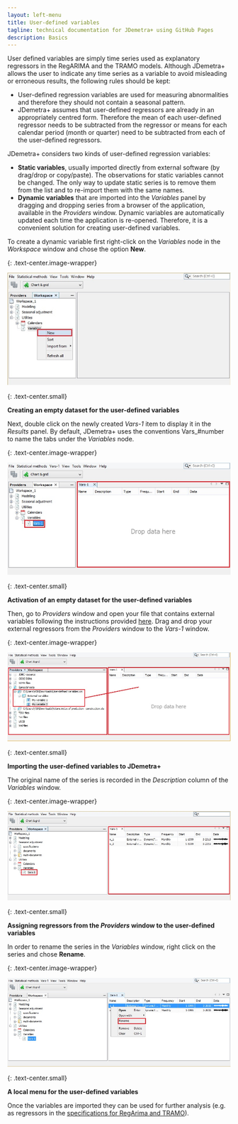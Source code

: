 ```yaml
---
layout: left-menu
title: User-defined variables
tagline: technical documentation for JDemetra+ using GitHub Pages
description: Basics
---
```

User defined variables are simply time series used as explanatory regressors in the 
RegARIMA and the TRAMO models. Although JDemetra+ allows the user to 
indicate any time series as a variable to avoid misleading or 
erroneous results, the following rules should be kept: 
* User-defined regression variables are used for measuring abnormalities and therefore 
they should not contain a seasonal pattern. 
* JDemetra+ assumes that user-defined regressors are already in an appropriately centred form. 
Therefore the mean of each user-defined regressor needs to be subtracted 
from the regressor or means for each calendar period (month or quarter) 
need to be subtracted from each of the user-defined regressors. 

JDemetra+ considers two kinds of user-defined regression variables: 
* **Static variables**, usually imported directly from external software (by drag/drop or copy/paste). The observations for static variables 
cannot be changed. The only way to update static series is to remove 
them from the list and to re-import them with the same names.
* **Dynamic variables** that are imported into the *Variables* panel by dragging and dropping 
series from a browser of the application, available in the *Providers* window. Dynamic variables are automatically updated each time the application is 
re-opened. Therefore, it is a convenient solution for creating 
user-defined variables.

To create a dynamic variable first right-click on the *Variables* node in the *Workspace* window and chose the option **New**.

{: .text-center.image-wrapper}

![Text](/assets/img/reference-manual/manual/A_Ref_d3.jpg)

{: .text-center.small}

**Creating an empty dataset for the user-defined variables**

Next, double click on the newly created *Vars-1* item to display it in the *Results* panel. By default, JDemetra+ uses the conventions Vars_#number to name 
the tabs under the *Variables* node.

{: .text-center.image-wrapper}

![Text](/assets/img/reference-manual/manual/A_Ref_d4.jpg)

{: .text-center.small}

**Activation of an empty dataset for the user-defined variables**

Then, go to *Providers* window and open your file that contains external variables following the instructions provided [here](../quick-start/datasources.html).
Drag and drop your external regressors from the *Providers* window to the *Vars-1* window.

{: .text-center.image-wrapper}

![Text](/assets/img/reference-manual/manual/A_Ref_d5.jpg)

{: .text-center.small}

**Importing the user-defined variables to JDemetra+**

 The original name of the series is 
recorded in the *Description* column of the *Variables* window. 

{: .text-center.image-wrapper}

![Text](/assets/img/reference-manual/manual/A_Ref_d6.jpg)

{: .text-center.small}

**Assigning regressors from the *Providers* window to the user-defined variables**

In order to rename the series in the *Variables* window, right click on the series and chose **Rename**. 

{: .text-center.image-wrapper}

![Text](/assets/img/reference-manual/manual/A_Ref_d7.jpg)

{: .text-center.small}

**A local menu for the user-defined variables**

Once the variables are imported they can be used for further analysis (e.g. as regressors in the [specifications for RegArima and TRAMO](../reference-manual/modelling-specifications.html#user-definedSpec)).
